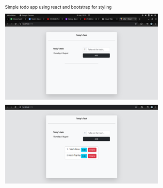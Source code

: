 Simple todo app using react and bootstrap for styling

![alt text](image.png)

![alt text](image-1.png)
